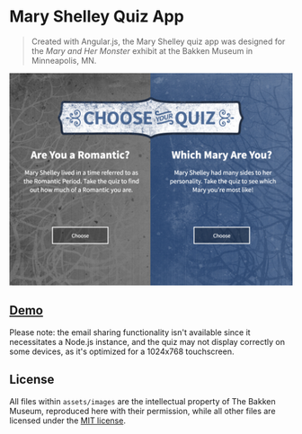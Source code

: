 # Mary Shelley Quiz App

> Created with Angular.js, the Mary Shelley quiz app was designed for the *Mary and Her Monster* exhibit at the Bakken Museum in Minneapolis, MN.

<img src="https://github.com/blakesoftware-spring2016/bakken-quiz/raw/master/screenshot.png" width="600" />

## <a href="http://blakesoftware-spring2016.github.io/bakken-quiz/#/touchBegin" target="_blank">Demo</a>

Please note: the email sharing functionality isn't available since it necessitates a Node.js instance, and the quiz may not display correctly on some devices, as it's optimized for a 1024x768 touchscreen.

## License

All files within `assets/images` are the intellectual property of The Bakken Museum, reproduced here with their permission, while all other files are licensed under the [MIT license](https://github.com/blakesoftware-spring2016/bakken-quiz/raw/master/LICENSE).
